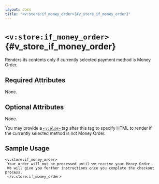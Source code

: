 ```yaml
---
layout: docs
title: "<v:store:if_money_order>{#v_store_if_money_order}"
---
```


# `<v:store:if_money_order>`{#v_store_if_money_order}

Renders its contents only if currently selected payment method is Money
Order.

## Required Attributes

None.

## Optional Attributes

None.

You may provide a [`<v:else>`](#v_else) tag after this tag to specify
HTML to render if the currently selected method is not Money Order.

## Sample Usage

    <v:store:if_money_order>
     Your order will not be processed until we receive your Money Order.  
     We will give you further instructions once you complete the checkout process.
     </v:store:if_money_order>
